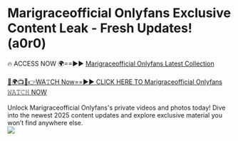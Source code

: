 # Marigraceofficial Onlyfans Exclusive Content Leak - Fresh Updates! (a0r0)

🔥 ACCESS NOW 🌍==►► <a href="https://tinyurl.com/kvy9nzfs" rel="nofollow">Marigraceofficial Onlyfans Latest Collection</a>
<br><br>
[🔴🌍📺📱👉WA𝚃CH Now==►► CLICK HERE TO Marigraceofficial Onlyfans 𝚆𝙰𝚃𝙲𝙷 NOW](https://tinyurl.com/kvy9nzfs)
<br><br>
Unlock Marigraceofficial Onlyfans's private videos and photos today! Dive into the newest 2025 content updates and explore exclusive material you won’t find anywhere else.
<br>
<a href="https://tinyurl.com/kvy9nzfs" rel="nofollow" data-target="animated-image.originalLink"><img src="https://camo.githubusercontent.com/8a4f000d20f83aca3bf7ec5f350d767afa0574a8a352519fd8cfa583a6f93a33/68747470733a2f2f692e696d6775722e636f6d2f644a486b345a712e676966" data-canonical-src="https://i.imgur.com/dJHk4Zq.gif" style="max-width: 100%; display: inline-block;" data-target="animated-image.originalImage"></a>
<br>
